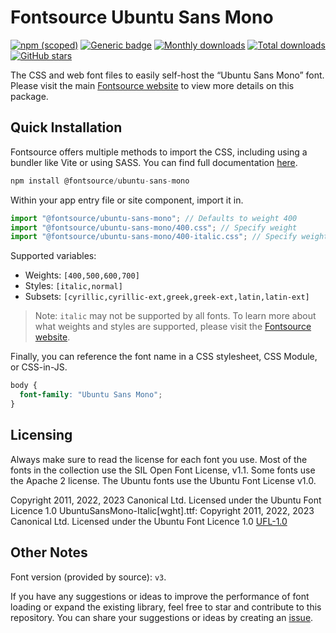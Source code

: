 # Fontsource Ubuntu Sans Mono

[![npm (scoped)](https://img.shields.io/npm/v/@fontsource/ubuntu-sans-mono?color=brightgreen)](https://www.npmjs.com/package/@fontsource/ubuntu-sans-mono) [![Generic badge](https://img.shields.io/badge/fontsource-passing-brightgreen)](https://github.com/fontsource/fontsource) [![Monthly downloads](https://badgen.net/npm/dm/@fontsource/ubuntu-sans-mono)](https://github.com/fontsource/fontsource) [![Total downloads](https://badgen.net/npm/dt/@fontsource/ubuntu-sans-mono)](https://github.com/fontsource/fontsource) [![GitHub stars](https://img.shields.io/github/stars/fontsource/fontsource.svg?style=social&label=Star)](https://github.com/fontsource/fontsource/stargazers)

The CSS and web font files to easily self-host the “Ubuntu Sans Mono” font. Please visit the main [Fontsource website](https://fontsource.org/fonts/ubuntu-sans-mono) to view more details on this package.

## Quick Installation

Fontsource offers multiple methods to import the CSS, including using a bundler like Vite or using SASS. You can find full documentation [here](https://fontsource.org/docs/getting-started/introduction).

```javascript
npm install @fontsource/ubuntu-sans-mono
```

Within your app entry file or site component, import it in.

```javascript
import "@fontsource/ubuntu-sans-mono"; // Defaults to weight 400
import "@fontsource/ubuntu-sans-mono/400.css"; // Specify weight
import "@fontsource/ubuntu-sans-mono/400-italic.css"; // Specify weight and style
```

Supported variables:
- Weights: `[400,500,600,700]`
- Styles: `[italic,normal]`
- Subsets: `[cyrillic,cyrillic-ext,greek,greek-ext,latin,latin-ext]`

> Note: `italic` may not be supported by all fonts. To learn more about what weights and styles are supported, please visit the [Fontsource website](https://fontsource.org/fonts/ubuntu-sans-mono).

Finally, you can reference the font name in a CSS stylesheet, CSS Module, or CSS-in-JS.

```css
body {
  font-family: "Ubuntu Sans Mono";
}
```

## Licensing
Always make sure to read the license for each font you use. Most of the fonts in the collection use the SIL Open Font License, v1.1. Some fonts use the Apache 2 license. The Ubuntu fonts use the Ubuntu Font License v1.0.

Copyright 2011, 2022, 2023 Canonical Ltd.  Licensed under the Ubuntu Font Licence 1.0 UbuntuSansMono-Italic[wght].ttf: Copyright 2011, 2022, 2023 Canonical Ltd.  Licensed under the Ubuntu Font Licence 1.0
[UFL-1.0](http://font.ubuntu.com/ufl/)

## Other Notes
Font version (provided by source): `v3`.

If you have any suggestions or ideas to improve the performance of font loading or expand the existing library, feel free to star and contribute to this repository. You can share your suggestions or ideas by creating an [issue](https://github.com/fontsource/fontsource/issues).